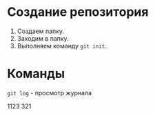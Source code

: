 # Создание репозитория

   1. Создаем папку.
   2. Заходим в папку.
   3. Выполняем команду ```git init```.

# Команды 

```git log``` - просмотр журнала

1123
321
